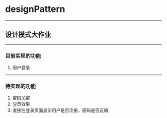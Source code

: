 # designPattern
---
## 设计模式大作业
---
### 目前实现的功能
1. 用户登录
---
### 待实现的功能
1. 密码加密
2. 分页效果
3. 直接在登录页面显示用户是否注册，密码是否正确


